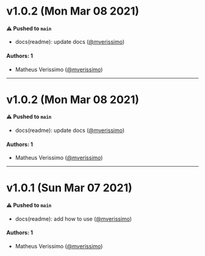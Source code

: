# v1.0.2 (Mon Mar 08 2021)

#### ⚠️ Pushed to `main`

- docs(readme): update docs ([@mverissimo](https://github.com/mverissimo))

#### Authors: 1

- Matheus Verissimo ([@mverissimo](https://github.com/mverissimo))

---

# v1.0.2 (Mon Mar 08 2021)

#### ⚠️ Pushed to `main`

- docs(readme): update docs ([@mverissimo](https://github.com/mverissimo))

#### Authors: 1

- Matheus Verissimo ([@mverissimo](https://github.com/mverissimo))

---

# v1.0.1 (Sun Mar 07 2021)

#### ⚠️ Pushed to `main`

- docs(readme): add how to use ([@mverissimo](https://github.com/mverissimo))

#### Authors: 1

- Matheus Verissimo ([@mverissimo](https://github.com/mverissimo))
